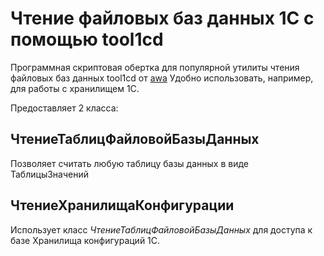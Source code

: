 # Чтение файловых баз данных 1С с помощью tool1cd

Программная скриптовая обертка для популярной утилиты чтения файловых баз данных tool1cd от [awa](http://infostart.ru/profile/13819/) Удобно использовать, например, для работы с хранилищем 1С.

Предоставляет 2 класса:

## ЧтениеТаблицФайловойБазыДанных

Позволяет считать любую таблицу базы данных в виде ТаблицыЗначений

## ЧтениеХранилищаКонфигурации

Использует класс *ЧтениеТаблицФайловойБазыДанных* для доступа к базе Хранилища конфигураций 1С.
